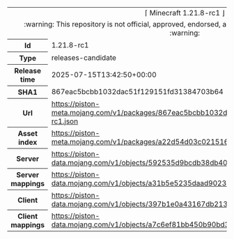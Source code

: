 <html><table>
<tr><td colspan="2" align="center"><img width="0" height="0"><br/>⌈ Minecraft 1.21.8-rc1 ⌋<br/><img width="0" height="0"></td></tr>
<tr><td colspan="2" align="center"><img width="0" height="0"><br/>
:warning: This repository is not official, approved, endorsed, associated or connected with Mojang :warning:
<br/><img width="0" height="0"></td></tr>
<tr><th>Id</th><td>1.21.8-rc1</td></tr>
<tr><th>Type</th><td>releases-candidate</td></tr>
<tr><th>Release time</th><td>2025-07-15T13:42:50+00:00</td></tr>
<tr><th>SHA1</th><td>867eac5bcbb1032dac51f129151fd31384703b64</td></tr>
<tr><th>Url</th><td><a href="https://piston-meta.mojang.com/v1/packages/867eac5bcbb1032dac51f129151fd31384703b64/1.21.8-rc1.json">https://piston-meta.mojang.com/v1/packages/867eac5bcbb1032dac51f129151fd31384703b64/1.21.8-rc1.json</a></td></tr>
<tr><th>Asset index</th><td><a href="https://piston-meta.mojang.com/v1/packages/a22d54d03c0215161ef70c1e1250fc1f4fec2aba/26.json">https://piston-meta.mojang.com/v1/packages/a22d54d03c0215161ef70c1e1250fc1f4fec2aba/26.json</a></td></tr>
<tr><th>Server</th><td><a href="https://piston-data.mojang.com/v1/objects/592535d9bcdb38db40da2d0033ce8494d1ef50d9/server.jar">https://piston-data.mojang.com/v1/objects/592535d9bcdb38db40da2d0033ce8494d1ef50d9/server.jar</a></td></tr>
<tr><th>Server mappings</th><td><a href="https://piston-data.mojang.com/v1/objects/a31b5e5235daad9023072d3478b6fa0f44065548/server.txt">https://piston-data.mojang.com/v1/objects/a31b5e5235daad9023072d3478b6fa0f44065548/server.txt</a></td></tr>
<tr><th>Client</th><td><a href="https://piston-data.mojang.com/v1/objects/397b1e0a43167db2135fef49cc4a4c0e1a9bff44/client.jar">https://piston-data.mojang.com/v1/objects/397b1e0a43167db2135fef49cc4a4c0e1a9bff44/client.jar</a></td></tr>
<tr><th>Client mappings</th><td><a href="https://piston-data.mojang.com/v1/objects/a7c6ef81bb450b90bd3b28ece9c17692b454c39b/client.txt">https://piston-data.mojang.com/v1/objects/a7c6ef81bb450b90bd3b28ece9c17692b454c39b/client.txt</a></td></tr>
</table></html>